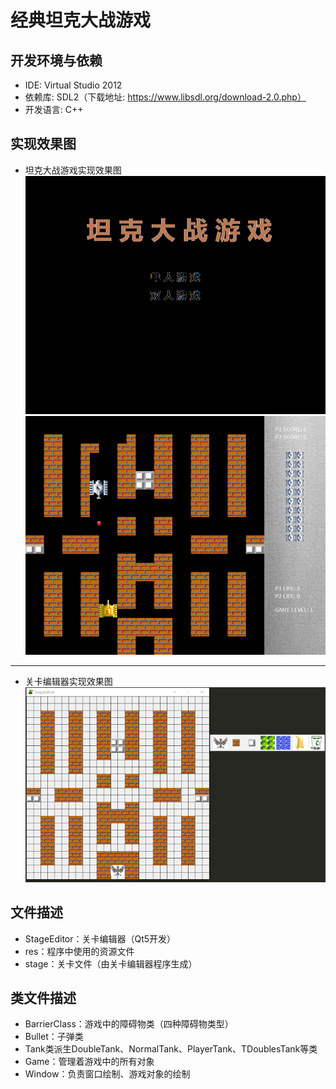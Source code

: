 # 经典坦克大战游戏

## 开发环境与依赖

 - IDE: Virtual Studio 2012
 - 依赖库: SDL2（下载地址: https://www.libsdl.org/download-2.0.php）
 - 开发语言: C++

## 实现效果图
 - 坦克大战游戏实现效果图
![坦克大战游戏实现效果图](https://github.com/SmallHedgehog/Games-TankBattle/blob/master/result1/5.png)
![坦克大战游戏实现效果图](https://github.com/SmallHedgehog/Games-TankBattle/blob/master/result1/6.png)
_ _ _
 - 关卡编辑器实现效果图
![关卡编辑器效果图](https://github.com/SmallHedgehog/Games-TankBattle/blob/master/result1/7.png)

## 文件描述
 - StageEditor：关卡编辑器（Qt5开发）
 - res：程序中使用的资源文件
 - stage：关卡文件（由关卡编辑器程序生成）

## 类文件描述
 - BarrierClass：游戏中的障碍物类（四种障碍物类型）
 - Bullet：子弹类
 - Tank类派生DoubleTank、NormalTank、PlayerTank、TDoublesTank等类
 - Game：管理着游戏中的所有对象
 - Window：负责窗口绘制、游戏对象的绘制
